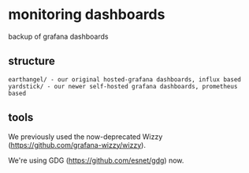 # monitoring dashboards
backup of grafana dashboards

## structure

```
earthangel/ - our original hosted-grafana dashboards, influx based
yardstick/ - our newer self-hosted grafana dashboards, prometheus based
```

## tools

We previously used the now-deprecated Wizzy (https://github.com/grafana-wizzy/wizzy).

We're using GDG (https://github.com/esnet/gdg) now.
